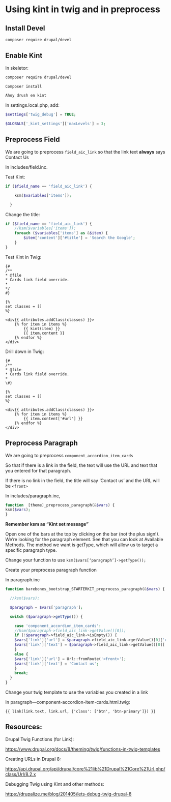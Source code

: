 # Using kint in twig and in preprocess

## Install Devel

```bash
composer require drupal/devel
```



## Enable Kint

In skeletor:

```bash
composer require drupal/devel

Composer install

Ahoy drush en kint
```

In settings.local.php, add: 

```php
$settings['twig_debug'] = TRUE;

$GLOBALS['_kint_settings']['maxLevels'] = 3;
```



## Preprocess Field

We are going to preprocess ``field_aic_link`` so that the link text **always** says Contact Us



In includes/field.inc.



Test Kint:  

```php
if ($field_name == 'field_aic_link') {

    ksm($variables['items']);

  }
```



Change the title: 

```php
if ($field_name == 'field_aic_link') {
    //ksm($variables['items']);
    foreach ($variables['items'] as &$item) {
        $item['content']['#title'] = 'Search the Google';
    }
}
```



Test Kint in Twig:

```twig
{#
/**
* @file
* Cards link field override.
*
*/
#}

{%
set classes = []
%}

<div{{ attributes.addClass(classes) }}>
    {% for item in items %}
        {{ kint(item) }}
        {{ item.content }}
    {% endfor %}
</div>
```



Drill down in Twig:

```twig
{#
/**
* @file
* Cards link field override.
*
\#}

{%
set classes = []
%}

<div{{ attributes.addClass(classes) }}>
    {% for item in items %}
        {{ item.content['#url'] }}
    {% endfor %}
</div>
```



## Preprocess Paragraph

We are going to preprocess ``component_accordion_item_cards``

So that if there is a link in the field, the text will use the URL and text that you entered for that paragraph.

If there is no link in the field, the title will say ‘Contact us’ and the URL will be ``<front>``



In includes/paragraph.inc, 

```php
function  [theme]_preprocess_paragraph(&$vars) {
ksm($vars);
}
```



**Remember ksm as “Kint set message”**



Open one of the bars at the top by clicking on the bar (not the plus sign!). We’re looking for the paragraph element. See that you can look at Available Methods. The method we want is getType, which will allow us to target a specific paragraph type.

Change your function to use ``ksm($vars[‘paragraph’]->getType());``

Create your preprocess paragraph function



In paragraph.inc

```php
function barebones_bootstrap_STARTERKIT_preprocess_paragraph(&$vars) {

  //ksm($vars);

  $paragraph = $vars['paragraph'];

  switch ($paragraph->getType()) {

    case 'component_accordion_item_cards':
    //ksm($paragraph->field_aic_link->getValue()[0]);
    if (!$paragraph->field_aic_link->isEmpty()) {
    $vars['link']['url'] = $paragraph->field_aic_link->getValue()[0]['uri'];
    $vars['link']['text'] = $paragraph->field_aic_link->getValue()[0]['title'];
	}
	else {
	$vars['link']['url'] = Url::fromRoute('<front>');
	$vars['link']['text'] = 'Contact us';
	}
    break;
  }
}
```

Change your twig template to use the variables you created in a link

In paragraph—component-accordion-item-cards.html.twig:

```twig
{{ link(link.text, link.url, {'class': ['btn', 'btn-primary']}) }} 
```



## Resources:

Drupal Twig Functions (for Link): 

<https://www.drupal.org/docs/8/theming/twig/functions-in-twig-templates>

Creating URLs in Drupal 8:

<https://api.drupal.org/api/drupal/core%21lib%21Drupal%21Core%21Url.php/class/Url/8.2.x>

Debugging Twig using Kint and other methods:

<https://drupalize.me/blog/201405/lets-debug-twig-drupal-8>